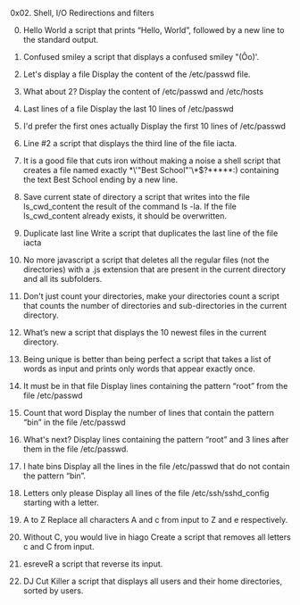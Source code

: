 0x02. Shell, I/O Redirections and filters

0. Hello World
a script that prints “Hello, World”, followed by a new line to the standard output.

1. Confused smiley
a script that displays a confused smiley "(Ôo)'.

2. Let's display a file
Display the content of the /etc/passwd file.

3. What about 2?
Display the content of /etc/passwd and /etc/hosts

4. Last lines of a file
Display the last 10 lines of /etc/passwd

5. I'd prefer the first ones actually
Display the first 10 lines of /etc/passwd

6. Line #2
a script that displays the third line of the file iacta.

7. It is a good file that cuts iron without making a noise
 a shell script that creates a file named exactly \*\\'"Best School"\'\\*$\?\*\*\*\*\*:) containing the text Best School ending by a new line.

8. Save current state of directory
a script that writes into the file ls_cwd_content the result of the command ls -la. If the file ls_cwd_content already exists, it should be overwritten.

9. Duplicate last line
Write a script that duplicates the last line of the file iacta

10. No more javascript
a script that deletes all the regular files (not the directories) with a .js extension that are present in the current directory and all its subfolders.

11. Don't just count your directories, make your directories count
a script that counts the number of directories and sub-directories in the current directory.

12. What’s new
a script that displays the 10 newest files in the current directory.

13. Being unique is better than being perfect
a script that takes a list of words as input and prints only words that appear exactly once.

14. It must be in that file
Display lines containing the pattern “root” from the file /etc/passwd

15. Count that word
Display the number of lines that contain the pattern “bin” in the file /etc/passwd

16. What's next?
Display lines containing the pattern “root” and 3 lines after them in the file /etc/passwd.

17. I hate bins
Display all the lines in the file /etc/passwd that do not contain the pattern “bin”.

18. Letters only please
Display all lines of the file /etc/ssh/sshd_config starting with a letter.

19. A to Z
Replace all characters A and c from input to Z and e respectively.

20. Without C, you would live in hiago
Create a script that removes all letters c and C from input.

21. esreveR
a script that reverse its input.

22. DJ Cut Killer
a script that displays all users and their home directories, sorted by users.

